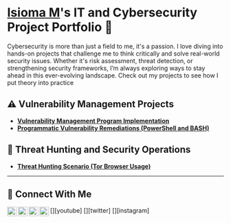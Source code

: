 # <a href="https://www.linkedin.com/in/isioma-m-b69418251/">Isioma M</a>'s IT and Cybersecurity Project Portfolio 🔐

Cybersecurity is more than just a field to me, it's a passion. I love diving into hands-on projects that challenge me to think critically and solve real-world security issues. Whether it's risk assessment, threat detection, or strengthening security frameworks, I’m always exploring ways to stay ahead in this ever-evolving landscape. Check out my projects to see how I put theory into practice


## ⚠️ Vulnerability Management Projects

- **[Vulnerability Management Program Implementation](https://github.com/IssyM-Jord/Vulnerability-Management-Lab)**
- **[Programmatic Vulnerability Remediations (PowerShell and BASH)](https://github.com/joshcybertest/programmatic-vulnerability-remediations)**

## 🚨 Threat Hunting and Security Operations

- **[Threat Hunting Scenario (Tor Browser Usage)](https://github.com/joshmadakor0/threat-hunting-scenario-tor)**

<hr/>

## 🤳 Connect With Me

[<img align="left" alt="___________ | YouTube" width="22px" src="https://cdn.jsdelivr.net/npm/simple-icons@v3/icons/youtube.svg" />][youtube]
[<img align="left" alt="___________ | Twitter" width="22px" src="https://cdn.jsdelivr.net/npm/simple-icons@v3/icons/twitter.svg" />][twitter]
[<img align="left" alt="___________ | LinkedIn" width="22px" src="https://cdn.jsdelivr.net/npm/simple-icons@v3/icons/linkedin.svg" />][linkedin]
[<img align="left" alt="___________ | Instagram" width="22px" src="https://cdn.jsdelivr.net/npm/simple-icons@v3/icons/instagram.svg" />][instagram]


[linkedin]:https://www.linkedin.com/in/isioma-m-b69418251/

<!--
<img width="35" alt="image" src="https://github.com/user-attachments/assets/2f41c7cd-5ea8-4475-b451-a37161b6c3fb"> 
<img width="35" alt="image" src="https://github.com/user-attachments/assets/77649969-9910-4994-8b96-74a116cfb2a8">
-->
